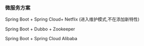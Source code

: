 ### 微服务方案

Spring Boot + Spring Cloud+ Netflix (进入维护模式,不在添加新特性)

Spring Boot + Dubbo + Zookeeper

Spring Boot + Spring Cloud Alibaba